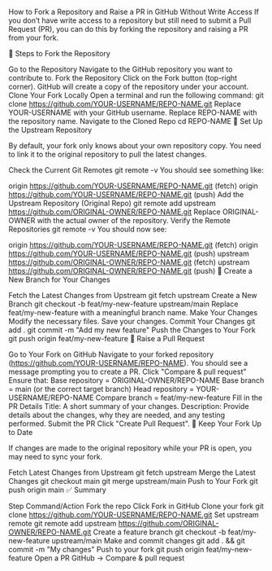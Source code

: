 How to Fork a Repository and Raise a PR in GitHub Without Write Access
If you don’t have write access to a repository but still need to submit a Pull Request (PR), you can do this by forking the repository and raising a PR from your fork.

🔹 Steps to Fork the Repository

Go to the Repository
Navigate to the GitHub repository you want to contribute to.
Fork the Repository
Click on the Fork button (top-right corner).
GitHub will create a copy of the repository under your account.
Clone Your Fork Locally
Open a terminal and run the following command:
git clone https://github.com/YOUR-USERNAME/REPO-NAME.git
Replace YOUR-USERNAME with your GitHub username.
Replace REPO-NAME with the repository name.
Navigate to the Cloned Repo
cd REPO-NAME
🔹 Set Up the Upstream Repository

By default, your fork only knows about your own repository copy. You need to link it to the original repository to pull the latest changes.

Check the Current Git Remotes
git remote -v
You should see something like:

origin  https://github.com/YOUR-USERNAME/REPO-NAME.git (fetch)
origin  https://github.com/YOUR-USERNAME/REPO-NAME.git (push)
Add the Upstream Repository (Original Repo)
git remote add upstream https://github.com/ORIGINAL-OWNER/REPO-NAME.git
Replace ORIGINAL-OWNER with the actual owner of the repository.
Verify the Remote Repositories
git remote -v
You should now see:

origin    https://github.com/YOUR-USERNAME/REPO-NAME.git (fetch)
origin    https://github.com/YOUR-USERNAME/REPO-NAME.git (push)
upstream  https://github.com/ORIGINAL-OWNER/REPO-NAME.git (fetch)
upstream  https://github.com/ORIGINAL-OWNER/REPO-NAME.git (push)
🔹 Create a New Branch for Your Changes

Fetch the Latest Changes from Upstream
git fetch upstream
Create a New Branch
git checkout -b feat/my-new-feature upstream/main
Replace feat/my-new-feature with a meaningful branch name.
Make Your Changes
Modify the necessary files.
Save your changes.
Commit Your Changes
git add .
git commit -m "Add my new feature"
Push the Changes to Your Fork
git push origin feat/my-new-feature
🔹 Raise a Pull Request

Go to Your Fork on GitHub
Navigate to your forked repository (https://github.com/YOUR-USERNAME/REPO-NAME).
You should see a message prompting you to create a PR.
Click "Compare & pull request"
Ensure that:
Base repository = ORIGINAL-OWNER/REPO-NAME
Base branch = main (or the correct target branch)
Head repository = YOUR-USERNAME/REPO-NAME
Compare branch = feat/my-new-feature
Fill in the PR Details
Title: A short summary of your changes.
Description: Provide details about the changes, why they are needed, and any testing performed.
Submit the PR
Click "Create Pull Request".
🔹 Keep Your Fork Up to Date

If changes are made to the original repository while your PR is open, you may need to sync your fork.

Fetch Latest Changes from Upstream
git fetch upstream
Merge the Latest Changes
git checkout main
git merge upstream/main
Push to Your Fork
git push origin main
✅ Summary

Step	Command/Action
Fork the repo	Click Fork in GitHub
Clone your fork	git clone https://github.com/YOUR-USERNAME/REPO-NAME.git
Set upstream remote	git remote add upstream https://github.com/ORIGINAL-OWNER/REPO-NAME.git
Create a feature branch	git checkout -b feat/my-new-feature upstream/main
Make and commit changes	git add . && git commit -m "My changes"
Push to your fork	git push origin feat/my-new-feature
Open a PR	GitHub → Compare & pull request
